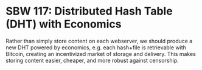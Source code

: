 SBW 117: Distributed Hash Table (DHT) with Economics
==================================================

Rather than simply store content on each webserver, we should produce a new DHT
powered by economics, e.g. each hash+file is retrievable with Bitcoin, creating
an incentivized market of storage and delivery. This makes storing content
easier, cheaper, and more robust against censorship.
